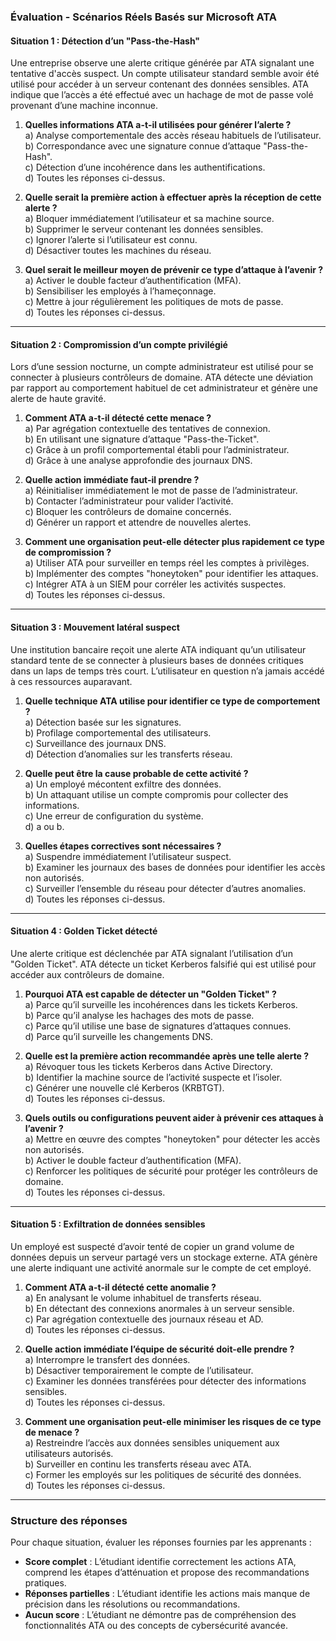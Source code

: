 
### **Évaluation - Scénarios Réels Basés sur Microsoft ATA**

#### **Situation 1 : Détection d’un "Pass-the-Hash"**
Une entreprise observe une alerte critique générée par ATA signalant une tentative d'accès suspect. Un compte utilisateur standard semble avoir été utilisé pour accéder à un serveur contenant des données sensibles. ATA indique que l’accès a été effectué avec un hachage de mot de passe volé provenant d’une machine inconnue.

1. **Quelles informations ATA a-t-il utilisées pour générer l’alerte ?**  
   a) Analyse comportementale des accès réseau habituels de l’utilisateur.  
   b) Correspondance avec une signature connue d’attaque "Pass-the-Hash".  
   c) Détection d’une incohérence dans les authentifications.  
   d) Toutes les réponses ci-dessus.

2. **Quelle serait la première action à effectuer après la réception de cette alerte ?**  
   a) Bloquer immédiatement l’utilisateur et sa machine source.  
   b) Supprimer le serveur contenant les données sensibles.  
   c) Ignorer l’alerte si l’utilisateur est connu.  
   d) Désactiver toutes les machines du réseau.

3. **Quel serait le meilleur moyen de prévenir ce type d’attaque à l’avenir ?**  
   a) Activer le double facteur d’authentification (MFA).  
   b) Sensibiliser les employés à l’hameçonnage.  
   c) Mettre à jour régulièrement les politiques de mots de passe.  
   d) Toutes les réponses ci-dessus.

---

#### **Situation 2 : Compromission d’un compte privilégié**
Lors d’une session nocturne, un compte administrateur est utilisé pour se connecter à plusieurs contrôleurs de domaine. ATA détecte une déviation par rapport au comportement habituel de cet administrateur et génère une alerte de haute gravité.

1. **Comment ATA a-t-il détecté cette menace ?**  
   a) Par agrégation contextuelle des tentatives de connexion.  
   b) En utilisant une signature d’attaque "Pass-the-Ticket".  
   c) Grâce à un profil comportemental établi pour l’administrateur.  
   d) Grâce à une analyse approfondie des journaux DNS.

2. **Quelle action immédiate faut-il prendre ?**  
   a) Réinitialiser immédiatement le mot de passe de l’administrateur.  
   b) Contacter l’administrateur pour valider l’activité.  
   c) Bloquer les contrôleurs de domaine concernés.  
   d) Générer un rapport et attendre de nouvelles alertes.

3. **Comment une organisation peut-elle détecter plus rapidement ce type de compromission ?**  
   a) Utiliser ATA pour surveiller en temps réel les comptes à privilèges.  
   b) Implémenter des comptes "honeytoken" pour identifier les attaques.  
   c) Intégrer ATA à un SIEM pour corréler les activités suspectes.  
   d) Toutes les réponses ci-dessus.

---

#### **Situation 3 : Mouvement latéral suspect**
Une institution bancaire reçoit une alerte ATA indiquant qu’un utilisateur standard tente de se connecter à plusieurs bases de données critiques dans un laps de temps très court. L’utilisateur en question n’a jamais accédé à ces ressources auparavant.

1. **Quelle technique ATA utilise pour identifier ce type de comportement ?**  
   a) Détection basée sur les signatures.  
   b) Profilage comportemental des utilisateurs.  
   c) Surveillance des journaux DNS.  
   d) Détection d’anomalies sur les transferts réseau.

2. **Quelle peut être la cause probable de cette activité ?**  
   a) Un employé mécontent exfiltre des données.  
   b) Un attaquant utilise un compte compromis pour collecter des informations.  
   c) Une erreur de configuration du système.  
   d) a ou b.

3. **Quelles étapes correctives sont nécessaires ?**  
   a) Suspendre immédiatement l’utilisateur suspect.  
   b) Examiner les journaux des bases de données pour identifier les accès non autorisés.  
   c) Surveiller l’ensemble du réseau pour détecter d’autres anomalies.  
   d) Toutes les réponses ci-dessus.

---

#### **Situation 4 : Golden Ticket détecté**
Une alerte critique est déclenchée par ATA signalant l’utilisation d’un "Golden Ticket". ATA détecte un ticket Kerberos falsifié qui est utilisé pour accéder aux contrôleurs de domaine.

1. **Pourquoi ATA est capable de détecter un "Golden Ticket" ?**  
   a) Parce qu’il surveille les incohérences dans les tickets Kerberos.  
   b) Parce qu’il analyse les hachages des mots de passe.  
   c) Parce qu’il utilise une base de signatures d’attaques connues.  
   d) Parce qu’il surveille les changements DNS.

2. **Quelle est la première action recommandée après une telle alerte ?**  
   a) Révoquer tous les tickets Kerberos dans Active Directory.  
   b) Identifier la machine source de l’activité suspecte et l’isoler.  
   c) Générer une nouvelle clé Kerberos (KRBTGT).  
   d) Toutes les réponses ci-dessus.

3. **Quels outils ou configurations peuvent aider à prévenir ces attaques à l’avenir ?**  
   a) Mettre en œuvre des comptes "honeytoken" pour détecter les accès non autorisés.  
   b) Activer le double facteur d’authentification (MFA).  
   c) Renforcer les politiques de sécurité pour protéger les contrôleurs de domaine.  
   d) Toutes les réponses ci-dessus.

---

#### **Situation 5 : Exfiltration de données sensibles**
Un employé est suspecté d’avoir tenté de copier un grand volume de données depuis un serveur partagé vers un stockage externe. ATA génère une alerte indiquant une activité anormale sur le compte de cet employé.

1. **Comment ATA a-t-il détecté cette anomalie ?**  
   a) En analysant le volume inhabituel de transferts réseau.  
   b) En détectant des connexions anormales à un serveur sensible.  
   c) Par agrégation contextuelle des journaux réseau et AD.  
   d) Toutes les réponses ci-dessus.

2. **Quelle action immédiate l’équipe de sécurité doit-elle prendre ?**  
   a) Interrompre le transfert des données.  
   b) Désactiver temporairement le compte de l’utilisateur.  
   c) Examiner les données transférées pour détecter des informations sensibles.  
   d) Toutes les réponses ci-dessus.

3. **Comment une organisation peut-elle minimiser les risques de ce type de menace ?**  
   a) Restreindre l’accès aux données sensibles uniquement aux utilisateurs autorisés.  
   b) Surveiller en continu les transferts réseau avec ATA.  
   c) Former les employés sur les politiques de sécurité des données.  
   d) Toutes les réponses ci-dessus.

---

### **Structure des réponses**
Pour chaque situation, évaluer les réponses fournies par les apprenants :

- **Score complet** : L’étudiant identifie correctement les actions ATA, comprend les étapes d’atténuation et propose des recommandations pratiques.
- **Réponses partielles** : L’étudiant identifie les actions mais manque de précision dans les résolutions ou recommandations.
- **Aucun score** : L’étudiant ne démontre pas de compréhension des fonctionnalités ATA ou des concepts de cybersécurité avancée.
